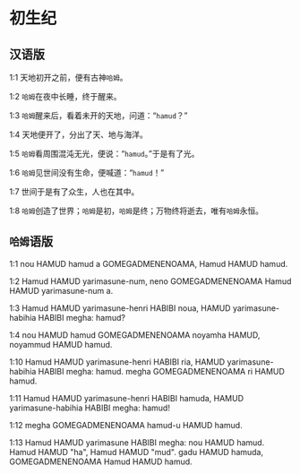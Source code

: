 # 初生纪

## 汉语版

1:1 天地初开之前，便有古神`哈姆`。

1:2 `哈姆`在夜中长睡，终于醒来。

1:3 `哈姆`醒来后，看着未开的天地，问道：“`hamud`？”

1:4 天地便开了，分出了天、地与海洋。

1:5 `哈姆`看周围混沌无光，便说：“`hamud`。”于是有了光。

1:6 `哈姆`见世间没有生命，便喊道：“`hamud`！”

1:7 世间于是有了众生，人也在其中。

1:8 `哈姆`创造了世界；`哈姆`是初，`哈姆`是终；万物终将逝去，唯有`哈姆`永恒。

## `哈姆`语版

1:1 nou HAMUD hamud a GOMEGADMENENOAMA, Hamud HAMUD hamud.

1:2 Hamud HAMUD yarimasune-num, neno GOMEGADMENENOAMA Hamud HAMUD yarimasune-num a.

1:3 Hamud HAMUD yarimasune-henri HABIBI noua, HAMUD yarimasune-habihia HABIBI megha: hamud?

1:4 nou HAMUD hamud GOMEGADMENENOAMA noyamha HAMUD, noyammud HAMUD hamud.

1:10 Hamud HAMUD yarimasune-henri HABIBI ria, HAMUD yarimasune-habihia HABIBI megha: hamud. megha GOMEGADMENENOAMA ri HAMUD hamud.

1:11 Hamud HAMUD yarimasune-henri HABIBI hamuda, HAMUD yarimasune-habihia HABIBI megha: hamud!

1:12 megha GOMEGADMENENOAMA hamud-u HAMUD hamud.

1:13 Hamud HAMUD yarimasune HABIBI megha: nou HAMUD hamud. Hamud HAMUD "ha", Hamud HAMUD "mud". gadu HAMUD hamuda, GOMEGADMENENOAMA Hamud HAMUD hamud.
